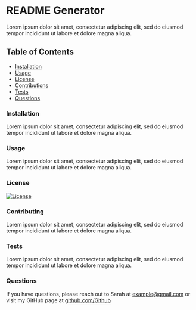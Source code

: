 # README Generator

  Lorem ipsum dolor sit amet, consectetur adipiscing elit, sed do eiusmod tempor incididunt ut labore et dolore magna aliqua.

  ## Table of Contents
  - [Installation](#installation)
  - [Usage](#usage)
  - [License](#license)
  - [Contributions](#contributing)
  - [Tests](#tests)
  - [Questions](#questions)

  ### Installation
  Lorem ipsum dolor sit amet, consectetur adipiscing elit, sed do eiusmod tempor incididunt ut labore et dolore magna aliqua.

  ### Usage
  Lorem ipsum dolor sit amet, consectetur adipiscing elit, sed do eiusmod tempor incididunt ut labore et dolore magna aliqua.

  ### License
  [![License](https://img.shields.io/badge/License-Apache%202.0-blue.svg)](https://opensource.org/licenses/Apache)

  ### Contributing
  Lorem ipsum dolor sit amet, consectetur adipiscing elit, sed do eiusmod tempor incididunt ut labore et dolore magna aliqua.

  ### Tests
  Lorem ipsum dolor sit amet, consectetur adipiscing elit, sed do eiusmod tempor incididunt ut labore et dolore magna aliqua.

  ### Questions
  If you have questions, please reach out to Sarah at example@gmail.com or visit my GitHub page at [github.com/Github](https://www.github.com/Github)

